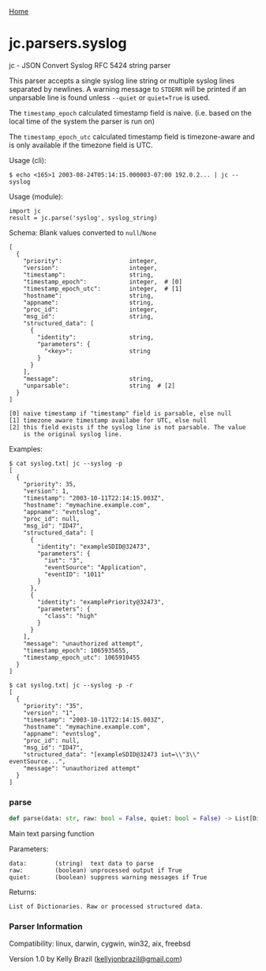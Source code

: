 [Home](https://kellyjonbrazil.github.io/jc/)
<a id="jc.parsers.syslog"></a>

# jc.parsers.syslog

jc - JSON Convert Syslog RFC 5424 string parser

This parser accepts a single syslog line string or multiple syslog lines
separated by newlines. A warning message to `STDERR` will be printed if an
unparsable line is found unless `--quiet` or `quiet=True` is used.

The `timestamp_epoch` calculated timestamp field is naive. (i.e. based on
the local time of the system the parser is run on)

The `timestamp_epoch_utc` calculated timestamp field is timezone-aware and
is only available if the timezone field is UTC.

Usage (cli):

    $ echo <165>1 2003-08-24T05:14:15.000003-07:00 192.0.2... | jc --syslog

Usage (module):

    import jc
    result = jc.parse('syslog', syslog_string)

Schema:
Blank values converted to `null`/`None`

    [
      {
        "priority":                   integer,
        "version":                    integer,
        "timestamp":                  string,
        "timestamp_epoch":            integer,  # [0]
        "timestamp_epoch_utc":        integer,  # [1]
        "hostname":                   string,
        "appname":                    string,
        "proc_id":                    integer,
        "msg_id":                     string,
        "structured_data": [
          {
            "identity":               string,
            "parameters": {
              "<key>":                string
            }
          }
        ],
        "message":                    string,
        "unparsable":                 string  # [2]
      }
    ]

    [0] naive timestamp if "timestamp" field is parsable, else null
    [1] timezone aware timestamp availabe for UTC, else null
    [2] this field exists if the syslog line is not parsable. The value
        is the original syslog line.

Examples:

    $ cat syslog.txt| jc --syslog -p
    [
      {
        "priority": 35,
        "version": 1,
        "timestamp": "2003-10-11T22:14:15.003Z",
        "hostname": "mymachine.example.com",
        "appname": "evntslog",
        "proc_id": null,
        "msg_id": "ID47",
        "structured_data": [
          {
            "identity": "exampleSDID@32473",
            "parameters": {
              "iut": "3",
              "eventSource": "Application",
              "eventID": "1011"
            }
          },
          {
            "identity": "examplePriority@32473",
            "parameters": {
              "class": "high"
            }
          }
        ],
        "message": "unauthorized attempt",
        "timestamp_epoch": 1065935655,
        "timestamp_epoch_utc": 1065910455
      }
    ]

    $ cat syslog.txt| jc --syslog -p -r
    [
      {
        "priority": "35",
        "version": "1",
        "timestamp": "2003-10-11T22:14:15.003Z",
        "hostname": "mymachine.example.com",
        "appname": "evntslog",
        "proc_id": null,
        "msg_id": "ID47",
        "structured_data": "[exampleSDID@32473 iut=\\"3\\" eventSource...",
        "message": "unauthorized attempt"
      }
    ]

<a id="jc.parsers.syslog.parse"></a>

### parse

```python
def parse(data: str, raw: bool = False, quiet: bool = False) -> List[Dict]
```

Main text parsing function

Parameters:

    data:        (string)  text data to parse
    raw:         (boolean) unprocessed output if True
    quiet:       (boolean) suppress warning messages if True

Returns:

    List of Dictionaries. Raw or processed structured data.

### Parser Information
Compatibility:  linux, darwin, cygwin, win32, aix, freebsd

Version 1.0 by Kelly Brazil (kellyjonbrazil@gmail.com)
